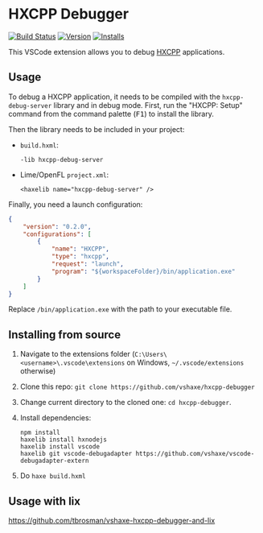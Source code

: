 # HXCPP Debugger

[![Build Status](https://travis-ci.org/vshaxe/hxcpp-debugger.svg?branch=master)](https://travis-ci.org/vshaxe/hxcpp-debugger) [![Version](https://vsmarketplacebadge.apphb.com/version-short/vshaxe.hxcpp-debugger.svg)](https://marketplace.visualstudio.com/items?itemName=vshaxe.hxcpp-debugger) [![Installs](https://vsmarketplacebadge.apphb.com/installs-short/vshaxe.hxcpp-debugger.svg)](https://marketplace.visualstudio.com/items?itemName=vshaxe.hxcpp-debugger)

This VSCode extension allows you to debug [HXCPP](https://haxe.org/manual/target-cpp-getting-started.html) applications.

## Usage

To debug a HXCPP application, it needs to be compiled with the `hxcpp-debug-server` library and in debug mode. First, run the "HXCPP: Setup" command from the command palette (<kbd>F1</kbd>) to install the library.

Then the library needs to be included in your project:

* `build.hxml`:

	```
	-lib hxcpp-debug-server
	```

* Lime/OpenFL `project.xml`:

	```
	<haxelib name="hxcpp-debug-server" />
	```

Finally, you need a launch configuration:


```json
{ 
    "version": "0.2.0",
    "configurations": [
        {
            "name": "HXCPP",
            "type": "hxcpp",
            "request": "launch",
            "program": "${workspaceFolder}/bin/application.exe"
        }
    ]
}
```

Replace `/bin/application.exe` with the path to your executable file.

## Installing from source

1. Navigate to the extensions folder (`C:\Users\<username>\.vscode\extensions` on Windows, `~/.vscode/extensions` otherwise)
2. Clone this repo: `git clone https://github.com/vshaxe/hxcpp-debugger`
3. Change current directory to the cloned one: `cd hxcpp-debugger`.
4. Install dependencies:

    ```hxml
    npm install
    haxelib install hxnodejs
    haxelib install vscode
    haxelib git vscode-debugadapter https://github.com/vshaxe/vscode-debugadapter-extern
    ```

5. Do `haxe build.hxml`

## Usage with lix
https://github.com/tbrosman/vshaxe-hxcpp-debugger-and-lix

